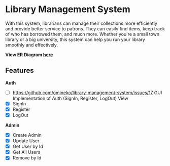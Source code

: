 # Library Management System
With this system, librarians can manage their collections more efficiently and provide better service to patrons. They can easily find items, keep track of who has borrowed them, and much more. Whether you're a small town library or a big university, this system can help you run your library smoothly and effectively.

**View ER Diagram [here](https://miro.com/app/board/uXjVMTqRfmM=/)**

## Features

**Auth**
- [ ] https://github.com/omineko/library-management-system/issues/17 GUI Implementation of Auth (SignIn, Register, LogOut) View
- [x] SignIn
- [x] Register
- [x] LogOut

**Admin**
- [x] Create Admin
- [x] Update User
- [x] Get User by Id
- [x] Get All Users
- [x] Remove by Id
